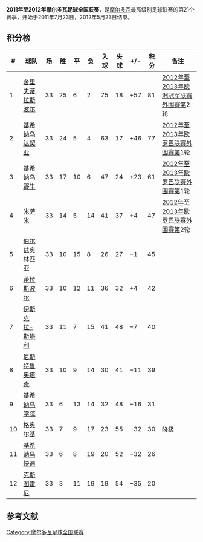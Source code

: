 **2011年至2012年摩尔多瓦足球全国联赛**，是[摩尔多瓦](../Page/摩尔多瓦.md "wikilink")最高级别足球联赛的第21个赛季，开始于2011年7月23日，2012年5月23日结束。

## 积分榜

| \# | 球队                                                                 | 场  | 胜  | 平  | 负  | 入球 | 失球 | \+/- | 积分 | 备注                                                                                    |
| -- | ------------------------------------------------------------------ | -- | -- | -- | -- | -- | -- | ---- | -- | ------------------------------------------------------------------------------------- |
| 1  | [舍里夫蒂拉斯波尔](https://zh.wikipedia.org/wiki/舍里夫蒂拉斯波尔 "wikilink")      | 33 | 25 | 6  | 2  | 75 | 18 | \+57 | 81 | [2012年至2013年欧洲冠军联赛外围赛第](https://zh.wikipedia.org/wiki/2012年至2013年欧洲冠军联赛 "wikilink")2轮 |
| 2  | [基希讷乌达契亚](https://zh.wikipedia.org/wiki/基希讷乌达契亚足球俱乐部 "wikilink")   | 33 | 24 | 5  | 4  | 63 | 17 | \+46 | 77 | [2012年至2013年欧罗巴联赛外围赛第](https://zh.wikipedia.org/wiki/2012年至2013年欧罗巴联赛 "wikilink")1轮   |
| 3  | [基希讷乌野牛](https://zh.wikipedia.org/wiki/基希讷乌野牛足球俱乐部 "wikilink")     | 33 | 17 | 10 | 6  | 47 | 24 | \+23 | 61 | [2012年至2013年欧罗巴联赛外围赛第](https://zh.wikipedia.org/wiki/2012年至2013年欧罗巴联赛 "wikilink")1轮   |
| 4  | [米萨米](https://zh.wikipedia.org/wiki/米萨米 "wikilink")                | 33 | 14 | 5  | 14 | 41 | 37 | \+4  | 47 | [2012年至2013年欧罗巴联赛外围赛第](https://zh.wikipedia.org/wiki/2012年至2013年欧罗巴联赛 "wikilink")2轮   |
| 5  | [伯尔兹奥林匹亚](https://zh.wikipedia.org/wiki/伯尔兹奥林匹亚 "wikilink")        | 33 | 10 | 15 | 8  | 26 | 27 | −1   | 45 |                                                                                       |
| 6  | [蒂拉斯波尔](https://zh.wikipedia.org/wiki/蒂拉斯波尔足球俱乐部 "wikilink")       | 33 | 10 | 12 | 11 | 36 | 32 | \+4  | 42 |                                                                                       |
| 7  | [伊斯克拉-斯塔利](https://zh.wikipedia.org/wiki/伊斯克拉-斯塔利足球俱乐部 "wikilink") | 33 | 11 | 7  | 15 | 41 | 48 | −7   | 40 |                                                                                       |
| 8  | [尼斯特鲁奥塔奇](https://zh.wikipedia.org/wiki/尼斯特鲁奥塔奇足球俱乐部 "wikilink")   | 33 | 10 | 9  | 14 | 30 | 41 | −11  | 39 |                                                                                       |
| 9  | [基希讷乌学院](https://zh.wikipedia.org/wiki/基希讷乌学院 "wikilink")          | 33 | 6  | 13 | 14 | 32 | 48 | −16  | 31 |                                                                                       |
| 10 | [格奥尔基](https://zh.wikipedia.org/wiki/格奥尔基 "wikilink")              | 33 | 7  | 9  | 17 | 23 | 55 | −32  | 30 | 降级                                                                                    |
| 11 | [基希讷乌快速](https://zh.wikipedia.org/wiki/基希讷乌快速 "wikilink")          | 33 | 6  | 8  | 19 | 20 | 52 | −32  | 26 |                                                                                       |
| 12 | [克斯图雷尼](https://zh.wikipedia.org/wiki/克斯图雷尼足球俱乐部 "wikilink")       | 33 | 3  | 11 | 19 | 19 | 54 | −35  | 20 |                                                                                       |

## 参考文献

[Category:摩尔多瓦足球全国联赛](https://zh.wikipedia.org/wiki/Category:摩尔多瓦足球全国联赛 "wikilink")